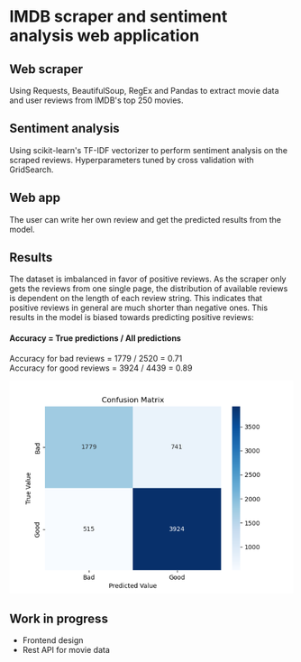 # IMDB scraper and sentiment analysis web application

## Web scraper
Using Requests, BeautifulSoup, RegEx and Pandas to extract movie data and user reviews from IMDB's top 250 movies.

## Sentiment analysis
Using scikit-learn's TF-IDF vectorizer to perform sentiment analysis on the scraped reviews. Hyperparameters tuned by cross validation with GridSearch. 

## Web app
The user can write her own review and get the predicted results from the model. 

## Results
The dataset is imbalanced in favor of positive reviews. As the scraper only gets the reviews from one single page, the distribution of available reviews is dependent on the length of each review string. This indicates that positive reviews in general are much shorter than negative ones. This results in the model is biased towards predicting positive reviews:

#### Accuracy = True predictions / All predictions
Accuracy for bad reviews = 1779 / 2520 = 0.71 <br>
Accuracy for good reviews = 3924 / 4439 = 0.89

![Confuson Matrix](model/results/ConfusionMatrix.png "Confusion Matrix")

## Work in progress
<ul> 
    <li> Frontend design </li>
    <li> Rest API for movie data </li>


